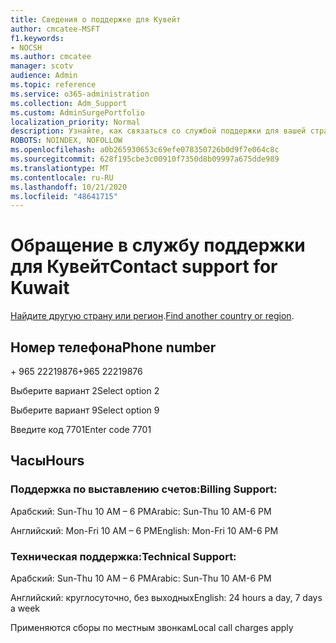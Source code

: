 ```yaml
---
title: Сведения о поддержке для Кувейт
author: cmcatee-MSFT
f1.keywords:
- NOCSH
ms.author: cmcatee
manager: scotv
audience: Admin
ms.topic: reference
ms.service: o365-administration
ms.collection: Adm_Support
ms.custom: AdminSurgePortfolio
localization_priority: Normal
description: Узнайте, как связаться со службой поддержки для вашей страны или региона.
ROBOTS: NOINDEX, NOFOLLOW
ms.openlocfilehash: a0b265930653c69efe078350726b0d9f7e064c8c
ms.sourcegitcommit: 628f195cbe3c00910f7350d8b09997a675dde989
ms.translationtype: MT
ms.contentlocale: ru-RU
ms.lasthandoff: 10/21/2020
ms.locfileid: "48641715"
---
```

# <a name="contact-support-for-kuwait"></a><span data-ttu-id="35015-103">Обращение в службу поддержки для Кувейт</span><span class="sxs-lookup"><span data-stu-id="35015-103">Contact support for Kuwait</span></span>

<span data-ttu-id="35015-104">[Найдите другую страну или регион](../contact-support-for-business-products.md).</span><span class="sxs-lookup"><span data-stu-id="35015-104">[Find another country or region](../contact-support-for-business-products.md).</span></span>

## <a name="phone-number"></a><span data-ttu-id="35015-105">Номер телефона</span><span class="sxs-lookup"><span data-stu-id="35015-105">Phone number</span></span>
<span data-ttu-id="35015-106">+ 965 22219876</span><span class="sxs-lookup"><span data-stu-id="35015-106">+965 22219876</span></span>

<span data-ttu-id="35015-107">Выберите вариант 2</span><span class="sxs-lookup"><span data-stu-id="35015-107">Select option 2</span></span>

<span data-ttu-id="35015-108">Выберите вариант 9</span><span class="sxs-lookup"><span data-stu-id="35015-108">Select option 9</span></span>

<span data-ttu-id="35015-109">Введите код 7701</span><span class="sxs-lookup"><span data-stu-id="35015-109">Enter code 7701</span></span>

## <a name="hours"></a><span data-ttu-id="35015-110">Часы</span><span class="sxs-lookup"><span data-stu-id="35015-110">Hours</span></span>
### <a name="billing-support"></a><span data-ttu-id="35015-111">Поддержка по выставлению счетов:</span><span class="sxs-lookup"><span data-stu-id="35015-111">Billing Support:</span></span>

<span data-ttu-id="35015-112">Арабский: Sun-Thu 10 AM – 6 PM</span><span class="sxs-lookup"><span data-stu-id="35015-112">Arabic: Sun-Thu 10 AM-6 PM</span></span>

<span data-ttu-id="35015-113">Английский: Mon-Fri 10 AM – 6 PM</span><span class="sxs-lookup"><span data-stu-id="35015-113">English: Mon-Fri 10 AM-6 PM</span></span>

### <a name="technical-support"></a><span data-ttu-id="35015-114">Техническая поддержка:</span><span class="sxs-lookup"><span data-stu-id="35015-114">Technical Support:</span></span>

<span data-ttu-id="35015-115">Арабский: Sun-Thu 10 AM – 6 PM</span><span class="sxs-lookup"><span data-stu-id="35015-115">Arabic: Sun-Thu 10 AM-6 PM</span></span>

<span data-ttu-id="35015-116">Английский: круглосуточно, без выходных</span><span class="sxs-lookup"><span data-stu-id="35015-116">English: 24 hours a day, 7 days a week</span></span>

<span data-ttu-id="35015-117">Применяются сборы по местным звонкам</span><span class="sxs-lookup"><span data-stu-id="35015-117">Local call charges apply</span></span>
